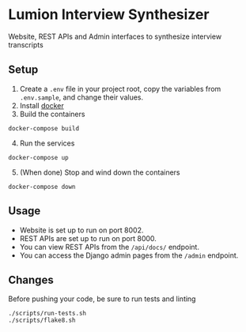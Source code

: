 # Lumion Interview Synthesizer

Website, REST APIs and Admin interfaces to synthesize interview transcripts

## Setup

1. Create a `.env` file in your project root, copy the variables from `.env.sample`, and change their values.
2. Install [docker](https://docs.docker.com/get-docker/)
3. Build the containers

```
docker-compose build
```

4. Run the services

```
docker-compose up
```

5. (When done) Stop and wind down the containers

```
docker-compose down
```

## Usage

- Website is set up to run on port 8002.
- REST APIs are set up to run on port 8000.
- You can view REST APIs from the `/api/docs/` endpoint.
- You can access the Django admin pages from the `/admin` endpoint.

## Changes

Before pushing your code, be sure to run tests and linting

```
./scripts/run-tests.sh
./scripts/flake8.sh
```
